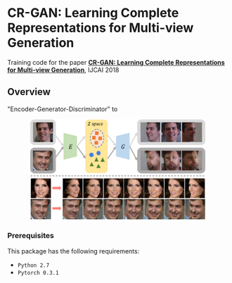 # CR-GAN: Learning Complete Representations for Multi-view Generation

Training code for the paper 
**[CR-GAN: Learning Complete Representations for Multi-view Generation](https://arxiv.org/abs/1806.11191.pdf)**, IJCAI 2018

## Overview
"Encoder-Generator-Discriminator" to 
<p align="center"><img src="intro.png" alt="Two pathway framework" width="400"></p>

### Prerequisites

This package has the following requirements:

* `Python 2.7`
* `Pytorch 0.3.1`
